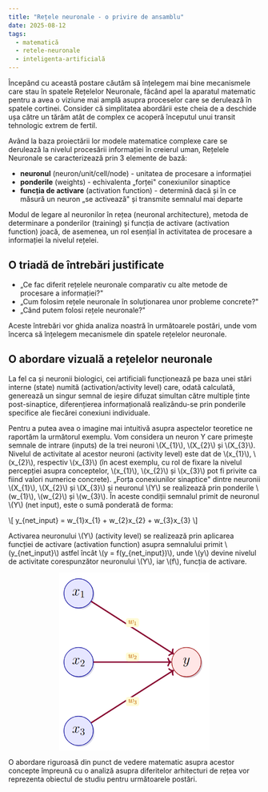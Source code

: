 ```yaml
---
title: "Rețele neuronale - o privire de ansamblu"
date: 2025-08-12
tags:
  - matematică
  - retele-neuronale
  - inteligenta-artificială
---
```


<script>
window.MathJax = {
  tex: {
    inlineMath: [['$', '$'], ['\\(', '\\)']],
    displayMath: [['$$', '$$'], ['\\[', '\\]']],
    processEscapes: true,
    tags: 'ams'
  },
  options: {
    processHtmlClass: 'arithmatex'
  }
};
</script>
<script src="https://cdn.jsdelivr.net/npm/mathjax@3/es5/tex-mml-chtml.js"></script>



Începând cu această postare căutăm să înțelegem mai bine mecanismele care stau în spatele Rețelelor Neuronale, făcând apel la aparatul matematic pentru a avea o viziune mai amplă asupra proceselor care se derulează în spatele cortinei. Consider că simplitatea abordării este cheia de a deschide ușa către un tărâm atât de complex ce acoperă începutul unui transit tehnologic extrem de fertil.

Având la baza proiectării lor modele matematice complexe care se derulează la nivelul procesării informației în creierul uman, Rețelele Neuronale se caracterizează prin 3 elemente de bază:

- **neuronul** (neuron/unit/cell/node) - unitatea de procesare a informației
- **ponderile** (weights) - echivalenta „forței" conexiunilor sinaptice  
- **funcția de activare** (activation function) - determină dacă și în ce măsură un neuron „se activează" și transmite semnalul mai departe

Modul de legare al neuronilor în rețea (neuronal architecture), metoda de determinare a ponderilor (training) și funcția de activare (activation function) joacă, de asemenea, un rol esențial în activitatea de procesare a informației la nivelul rețelei.

## O triadă de întrebări justificate

- „Ce fac diferit rețelele neuronale comparativ cu alte metode de procesare a informației?"
- „Cum folosim rețele neuronale în soluționarea unor probleme concrete?"
- „Când putem folosi rețele neuronale?"

Aceste întrebări vor ghida analiza noastră în următoarele postări, unde vom încerca să înțelegem mecanismele din spatele rețelelor neuronale.

## O abordare vizuală a rețelelor neuronale

La fel ca și neuronii biologici, cei artificiali funcționează pe baza unei stări interne (state) numită (activation/activity level) care, odată calculată, generează un singur semnal de ieșire difuzat simultan către multiple ținte post-sinaptice, diferențierea informațională realizându-se prin ponderile specifice ale fiecărei conexiuni individuale.

Pentru a putea avea o imagine mai intuitivă asupra aspectelor teoretice ne raportăm la următorul exemplu. Vom considera un neuron Y care primește semnale de intrare (inputs) de la trei neuroni \\(X_{1}\\), \\(X_{2}\\) și \\(X_{3}\\). Nivelul de activitate al acestor neuroni (activity level) este dat de \\(x_{1}\\), \\(x_{2}\\), respectiv \\(x_{3}\\) (în acest exemplu, cu rol de fixare la nivelul percepției asupra conceptelor, \\(x_{1}\\), \\(x_{2}\\) și \\(x_{3}\\) pot fi privite ca fiind valori numerice concrete). „Forța conexiunilor sinaptice" dintre neuronii  \\(X_{1}\\), \\(X_{2}\\) și \\(X_{3}\\) și neuronul \\(Y\\) se realizează prin ponderile  \\(w_{1}\\), \\(w_{2}\\) și \\(w_{3}\\). În aceste condiții semnalul primit de neuronul \\(Y\\) (net input), este o sumă ponderată de forma:

\\[
y_{net_input} = w_{1}x_{1} + w_{2}x_{2} + w_{3}x_{3}
\\]

Activarea neuronului \\(Y\\) (activity level) se realizează prin aplicarea funcției de activare (activation function) asupra semnalului primit \\(y_{net_input}\\) astfel încât \\(y = f(y_{net_input})\\), unde \\(y\\) devine nivelul de activitate corespunzător neuronului \\(Y\\), iar \\(f\\), funcția de activare.

<img src="/images/incercare.png" alt="Rețea Neurală" style="width: 300px; height: auto; display: block; margin: 0 auto;">

O abordare riguroasă din punct de vedere matematic asupra acestor concepte împreună cu o analiză asupra diferitelor arhitecturi de rețea vor reprezenta obiectul de studiu pentru următoarele postări.
